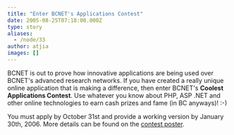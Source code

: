 ```yaml
---
title: "Enter BCNET's Applications Contest"
date: 2005-08-25T07:18:00.000Z
type: story
aliases:
  - /node/33
author: atjia
images: []
---
```


<div class="field field-name-body field-type-text-with-summary field-label-hidden"><div class="field-items"><div class="field-item even"><p>BCNET is out to prove how innovative applications are being used over BCNET&apos;s advanced research networks. If you have created a really unique online application that is making a difference, then enter BCNET&apos;s <strong>Coolest Applications Contest</strong>.  Use whatever you know about PHP, ASP .NET and other online technologies to earn cash prizes and fame (in BC anyways)! :-)</p>
<p>You must apply by October 31st and provide a working version by January 30th, 2006.  More details can be found on the <a href="http://www.bc.net/news_events_publications/bcnet_poster.pdf">contest poster</a>.</p>
</div></div></div>    <footer>
          </footer>